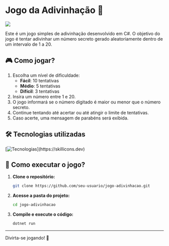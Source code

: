 ﻿# Jogo da Adivinhação 🎲

![](https://imgur.com/wtLbfVr.gif)

Este é um jogo simples de adivinhação desenvolvido em C#. O objetivo do jogo é tentar adivinhar um número secreto gerado aleatoriamente dentro de um intervalo de 1 a 20.

## 🎮 Como jogar?

1. Escolha um nível de dificuldade:
   - **Fácil**: 10 tentativas
   - **Médio**: 5 tentativas
   - **Difícil**: 3 tentativas
2. Insira um número entre 1 e 20.
3. O jogo informará se o número digitado é maior ou menor que o número secreto.
4. Continue tentando até acertar ou até atingir o limite de tentativas.
5. Caso acerte, uma mensagem de parabéns será exibida.

## 🛠 Tecnologias utilizadas

[![Tecnologias](https://skillicons.dev/icons?i=git,github,cs,dotnet,visualstudio,)](https://skillicons.dev)

## 🚀 Como executar o jogo?

1. **Clone o repositório:**
   ```sh
   git clone https://github.com/seu-usuario/jogo-adivinhacao.git
   ```
2. **Acesse a pasta do projeto:**
   ```sh
   cd jogo-adivinhacao
   ```
3. **Compile e execute o código:**
   ```sh
   dotnet run
   ```

---

Divirta-se jogando! 🎉


